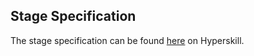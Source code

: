 ## Stage Specification

The stage specification can be found [here](https://hyperskill.org/projects/157/stages/819/implement) on Hyperskill.